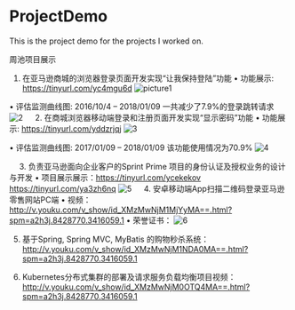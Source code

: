 # ProjectDemo
This is the project demo for the projects I worked on. 

周池项目展示

1. 在亚马逊商城的浏览器登录页面开发实现“让我保持登陆”功能
•	功能展示: https://tinyurl.com/yc4mgu6d
![picture1](https://user-images.githubusercontent.com/10237409/34809481-1bf67fda-f64a-11e7-9c0a-a64d934ca548.png)

•	评估监测曲线图: 2016/10/4 – 2018/01/09 一共减少了7.9%的登录跳转请求
![2](https://user-images.githubusercontent.com/10237409/34809482-1fbd3d5c-f64a-11e7-9d96-6a5b8b581002.png)
 
2. 在商城浏览器移动端登录和注册页面开发实现“显示密码”功能 
•	功能展示: https://tinyurl.com/yddzrjqj 
![3](https://user-images.githubusercontent.com/10237409/34809484-229988f0-f64a-11e7-904a-a3ea90aaedfa.png)

•	评估监测曲线图: 2017/01/09 – 2018/01/09 该功能使用情况为70.9%
![4](https://user-images.githubusercontent.com/10237409/34809486-23f5920c-f64a-11e7-9cec-36c7aa67a1df.png)

 
3. 负责亚马逊面向企业客户的Sprint Prime 项目的身份认证及授权业务的设计与开发
•	项目展示展示：https://tinyurl.com/ycekekov  https://tinyurl.com/ya3zh6nq 
![5](https://user-images.githubusercontent.com/10237409/34809489-253f6426-f64a-11e7-95fc-89e75763408b.png)
 
4. 安卓移动端App扫描二维码登录亚马逊零售网站PC端
•	视频：
http://v.youku.com/v_show/id_XMzMwNjM1MjYyMA==.html?spm=a2h3j.8428770.3416059.1 
•	荣誉证书：
![6](https://user-images.githubusercontent.com/10237409/34809492-26ce01f8-f64a-11e7-871a-dd7427bc0961.png)
 

5. 基于Spring, Spring MVC, MyBatis 的购物秒杀系统：
http://v.youku.com/v_show/id_XMzMwNjM1NDA0MA==.html?spm=a2h3j.8428770.3416059.1 

6. Kubernetes分布式集群的部署及请求服务负载均衡项目视频：
http://v.youku.com/v_show/id_XMzMwNjM0OTQ4MA==.html?spm=a2h3j.8428770.3416059.1 



